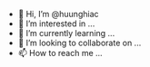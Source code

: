 - 👋 Hi, I’m @huunghiac
- 👀 I’m interested in ...
- 🌱 I’m currently learning ...
- 💞️ I’m looking to collaborate on ...
- 📫 How to reach me ...

<!---
huunghiac/huunghiac is a ✨ special ✨ repository because its `README.md` (this file) appears on your GitHub profile.
You can click the Preview link to take a look at your changes.
--->
